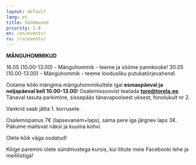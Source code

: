 ```yaml
---
layout: default
lang: et
title: Sündmused
priority: 1.0
en: /en/events/
ru: /ru/events/
---
```


**MÄNGUHOMMIKUD**

16.05 (10.00-13.00) - Mänguhommik - teeme ja sööme pannkooke!
30.05 (10.00-13.00) - Mänguhommik - teeme loodusliku putukatõrjevahendi

Ootame kõiki mängima mänguhommikultele igal **esmaspäeval ja neljapäeval kell 10.00-13.00**! 
Osalemissoovist teatada **tore@torela.ee**.
Tänaval tasuta parkimine, sissepääs tänavapoolsest uksest, fonolukult nr 2.

Vankrid saab jätta 1. korrusele.

Osalemispanus 7€ (lapsevanem+laps), sama pere iga järgnev laps 3€.
Pakume maitsvat näksi ja kuuma kohvi.

Olete kõik väga oodatud!



Kõige paremini olete sündmustega kursis, kui liitute meie Facebooki lehe ja meililistiga!
